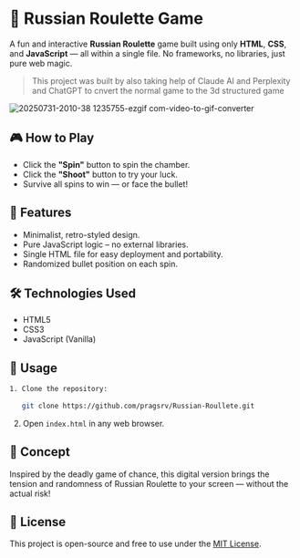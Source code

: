 # 🔫 Russian Roulette Game

A fun and interactive **Russian Roulette** game built using only **HTML**, **CSS**, and **JavaScript** — all within a single file. No frameworks, no libraries, just pure web magic.

> This project was built by also taking help of Claude AI and Perplexity and ChatGPT to cnvert the normal game to the 3d structured game

![20250731-2010-38 1235755-ezgif com-video-to-gif-converter](https://github.com/user-attachments/assets/a3377422-5c3a-4808-aade-c4f7043c9141)


## 🎮 How to Play

- Click the **"Spin"** button to spin the chamber.
- Click the **"Shoot"** button to try your luck.
- Survive all spins to win — or face the bullet!

## 🚀 Features

- Minimalist, retro-styled design.
- Pure JavaScript logic – no external libraries.
- Single HTML file for easy deployment and portability.
- Randomized bullet position on each spin.

## 🛠️ Technologies Used

- HTML5
- CSS3
- JavaScript (Vanilla)

## 📁 Usage
```bash
1. Clone the repository:
   
   git clone https://github.com/pragsrv/Russian-Roullete.git
````

2. Open `index.html` in any web browser.

## 🧠 Concept

Inspired by the deadly game of chance, this digital version brings the tension and randomness of Russian Roulette to your screen — without the actual risk!

## 📄 License

This project is open-source and free to use under the [MIT License](LICENSE).
